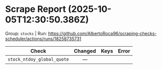 # Scrape Report (2025-10-05T12:30:50.386Z)

Group: `stocks`  |  Run: https://github.com/AlbertoRoca96/scraping-checks-scheduler/actions/runs/18258735731

| Check | Changed | Keys | Error |
|---|:---:|:--|:--|
| `stock_ntdoy_global_quote` | — |  |  |
